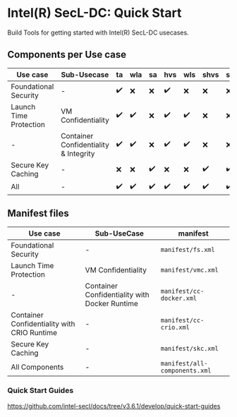 # Intel(R) SecL-DC: Quick Start

Build Tools for getting started with Intel(R) SecL-DC usecases.

## Components per Use case

Use case | Sub-Usecase | ta | wla | sa | hvs | wls | shvs | sqvs | scs | kbs | ih | wpm | cms | aas
---------|---------|----|-----|----|-----|-----|------|------|-----|-----|----|-----|------|------
Foundational Security | \- | ✔️ | ❌ | ❌ | ✔️ | ❌ | ❌ | ❌ | ❌ | ❌ | ✔️ | ❌ | ✔️ | ✔️
Launch Time Protection | VM Confidentiality | ✔️ | ✔️ | ❌ | ✔️ | ✔️ | ❌ | ❌ | ❌ | ✔️ | ✔️ | ✔️ | ✔️ | ✔️
\- | Container Confidentiality   & Integrity | ✔️ | ✔️ | ❌ | ✔️ | ✔️ | ❌ | ❌ | ❌ | ✔️ | ✔️ | ✔️ | ✔️ | ✔️
Secure Key Caching | \- | ❌ | ❌ | ✔️ | ❌ | ❌ | ✔️ | ✔️ | ✔️ | ✔️ | ✔️ | ❌ | ✔️ | ✔️
All | \- | ✔️ | ✔️ | ✔️ | ✔️ | ✔️ | ✔️ | ✔️ | ✔️ | ✔️ | ✔️ | ✔️ | ✔️ | ✔️

## Manifest files

Use case | Sub-UseCase | manifest 
---------|---------|----------
Foundational Security | \- | `manifest/fs.xml`
Launch Time Protection | VM Confidentiality | `manifest/vmc.xml`
\- | Container Confidentiality with Docker Runtime | `manifest/cc-docker.xml`
Container Confidentiality with CRIO Runtime | \- | `manifest/cc-crio.xml`
Secure Key Caching | \- | `manifest/skc.xml`
All Components | \- | `manifest/all-components.xml`

### Quick Start Guides

<https://github.com/intel-secl/docs/tree/v3.6.1/develop/quick-start-guides>
